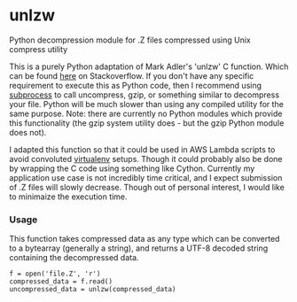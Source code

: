 # unlzw
Python decompression module for .Z files compressed using Unix compress utility

This is a purely Python adaptation of Mark Adler's 'unlzw' C function. Which can be found [here](http://mathematica.stackexchange.com/questions/60531/how-can-i-read-compressed-z-file-automatically-by-mathematica/60879#60879) on Stackoverflow. If you don't have any specific requirement to execute this as Python code, then I recommend using [subprocess](https://docs.python.org/2/library/subprocess.html) to call uncompress, gzip, or something similar to decompress your file. Python will be much slower than using any compiled utility for the same purpose. Note: there are currently no Python modules which provide this functionality (the gzip system utility does - but the gzip Python module does not).

I adapted this function so that it could be used in AWS Lambda scripts to avoid convoluted [virtualenv](http://www.perrygeo.com/running-python-with-compiled-code-on-aws-lambda.html) setups. Though it could probably also be done by wrapping the C code using something like Cython. Currently my application use case is not incredibly time critical, and I expect submission of .Z files will slowly decrease. Though out of personal interest, I would like to minimaize the execution time.

### Usage

This function takes compressed data as any type which can be converted to a bytearray (generally a string), and returns a UTF-8 decoded string containing the decompressed data.

```
f = open('file.Z', 'r')
compressed_data = f.read()
uncompressed_data = unlzw(compressed_data)
```
